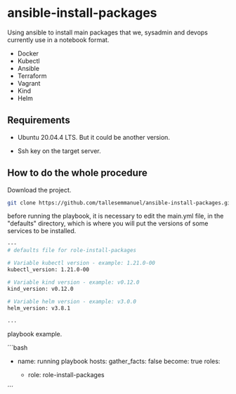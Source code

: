 # ansible-install-packages

Using ansible to install main packages that we, sysadmin and devops currently use in a notebook format.

- Docker
- Kubectl
- Ansible
- Terraform
- Vagrant
- Kind
- Helm

## Requirements

- Ubuntu 20.04.4 LTS. But it could be another version.

- Ssh key on the target server.

## How to do the whole procedure

Download the project.

```bash
git clone https://github.com/tallesemmanuel/ansible-install-packages.git
```

before running the playbook, it is necessary to edit the main.yml file, in the "defaults" directory, which is where you will put the versions of some services to be installed.

```bash
---
# defaults file for role-install-packages

# Variable kubectl version - example: 1.21.0-00
kubectl_version: 1.21.0-00

# Variable kind version - example: v0.12.0
kind_version: v0.12.0

# Variable helm version - example: v3.0.0
helm_version: v3.8.1

...
```


playbook example.

´´´bash

- name: running playbook
  hosts: <servers>
  gather_facts: false
  become: true
  roles:
    - role: role-install-packages

´´´